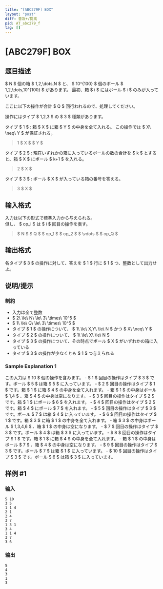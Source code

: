 ```yaml
---
title: "[ABC279F] BOX"
layout: "post"
diff: 普及+/提高
pid: AT_abc279_f
tag: []
---
```


# [ABC279F] BOX

## 题目描述

[problemUrl]: https://atcoder.jp/contests/abc279/tasks/abc279_f

$ N $ 個の箱 $ 1,2,\dots,N $ と、 $ 10^{100} $ 個のボール $ 1,2,\dots,10^{100} $ があります。 最初、箱 $ i $ にはボール $ i $ のみが入っています。

ここに以下の操作が合計 $ Q $ 回行われるので、処理してください。

操作にはタイプ $ 1,2,3 $ の $ 3 $ 種類があります。

タイプ $ 1 $ : 箱 $ X $ に箱 $ Y $ の中身を全て入れる。 この操作では $ X\ \neq\ Y $ が保証される。

> 1 $ X $ $ Y $

タイプ $ 2 $ : 現在いずれかの箱に入っているボールの数の合計を $ k $ とすると、箱 $ X $ にボール $ k+1 $ を入れる。

> 2 $ X $

タイプ $ 3 $ : ボール $ X $ が入っている箱の番号を答える。

> 3 $ X $

## 输入格式

入力は以下の形式で標準入力から与えられる。  
但し、 $ op_i $ は $ i $ 回目の操作を表す。

> $ N $ $ Q $ $ op_1 $ $ op_2 $ $ \vdots $ $ op_Q $

## 输出格式

各タイプ $ 3 $ の操作に対して、答えを $ 1 $ 行に $ 1 $ つ、整数として出力せよ。

## 说明/提示

### 制約

- 入力は全て整数
- $ 2\ \le\ N\ \le\ 3\ \times\ 10^5 $
- $ 1\ \le\ Q\ \le\ 3\ \times\ 10^5 $
- タイプ $ 1 $ の操作について、 $ 1\ \le\ X,Y\ \le\ N $ かつ $ X\ \neq\ Y $
- タイプ $ 2 $ の操作について、 $ 1\ \le\ X\ \le\ N $
- タイプ $ 3 $ の操作について、その時点でボール $ X $ がいずれかの箱に入っている
- タイプ $ 3 $ の操作が少なくとも $ 1 $ つ与えられる

### Sample Explanation 1

この入力は $ 10 $ 個の操作を含みます。 - $ 1 $ 回目の操作はタイプ $ 3 $ です。ボール $ 5 $ は箱 $ 5 $ に入っています。 - $ 2 $ 回目の操作はタイプ $ 1 $ です。箱 $ 1 $ に箱 $ 4 $ の中身を全て入れます。 - 箱 $ 1 $ の中身はボール $ 1,4 $ 、箱 $ 4 $ の中身は空になります。 - $ 3 $ 回目の操作はタイプ $ 2 $ です。箱 $ 1 $ にボール $ 6 $ を入れます。 - $ 4 $ 回目の操作はタイプ $ 2 $ です。箱 $ 4 $ にボール $ 7 $ を入れます。 - $ 5 $ 回目の操作はタイプ $ 3 $ です。ボール $ 7 $ は箱 $ 4 $ に入っています。 - $ 6 $ 回目の操作はタイプ $ 1 $ です。箱 $ 3 $ に箱 $ 1 $ の中身を全て入れます。 - 箱 $ 3 $ の中身はボール $ 1,3,4,6 $ 、箱 $ 1 $ の中身は空になります。 - $ 7 $ 回目の操作はタイプ $ 3 $ です。ボール $ 4 $ は箱 $ 3 $ に入っています。 - $ 8 $ 回目の操作はタイプ $ 1 $ です。箱 $ 1 $ に箱 $ 4 $ の中身を全て入れます。 - 箱 $ 1 $ の中身はボール $ 7 $ 、箱 $ 4 $ の中身は空になります。 - $ 9 $ 回目の操作はタイプ $ 3 $ です。ボール $ 7 $ は箱 $ 1 $ に入っています。 - $ 10 $ 回目の操作はタイプ $ 3 $ です。ボール $ 6 $ は箱 $ 3 $ に入っています。

## 样例 #1

### 输入

```
5 10
3 5
1 1 4
2 1
2 4
3 7
1 3 1
3 4
1 1 4
3 7
3 6
```

### 输出

```
5
4
3
1
3
```

